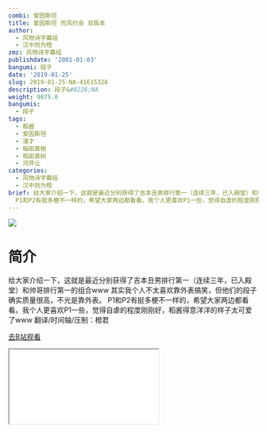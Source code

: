 ```yaml
---
combi: 爱因斯坦
title: 爱因斯坦 兜风约会 双版本
author:
  - 风物诗字幕组
  - 汉中则为橙
zmz: 风物诗字幕组
publishdate: '2001-01-03'
bangumi: 段子
date: '2019-01-25'
slug: 2019-01-25-NA-41615328
description: 段子&#8226;NA
weight: 9875.0
bangumis:
  - 段子
tags:
  - 稻酱
  - 爱因斯坦
  - 漫才
  - 稲田直樹
  - 稻田直树
  - 河井让
categories:
  - 风物诗字幕组
  - 汉中则为橙
brief: 给大家介绍一下，这就是最近分别获得了吉本丑男排行第一（连续三年，已入殿堂）和帅哥排行第一的组合www 其实我个人不太喜欢靠外表搞笑，但他们的段子确实质量很高，不光是靠外表。
  P1和P2有挺多梗不一样的，希望大家两边都看看。我个人更喜欢P1一些，觉得自虐的程度刚刚好，稻酱得意洋洋的样子太可爱了www 翻译/时间轴/压制：橙君
---
```

![](https://i.imgur.com/fO9zx08.jpg)
# 简介  
给大家介绍一下，这就是最近分别获得了吉本丑男排行第一（连续三年，已入殿堂）和帅哥排行第一的组合www
其实我个人不太喜欢靠外表搞笑，但他们的段子确实质量很高，不光是靠外表。
P1和P2有挺多梗不一样的，希望大家两边都看看。我个人更喜欢P1一些，觉得自虐的程度刚刚好，稻酱得意洋洋的样子太可爱了www
翻译/时间轴/压制：橙君  

[去B站观看](https://www.bilibili.com/video/av41615328/)
<div class ="resp-container"><iframe class="testiframe" src="//player.bilibili.com/player.html?aid=41615328"", scrolling="no", allowfullscreen="true" > </iframe></div> 
